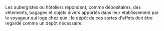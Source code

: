   
 Les aubergistes ou hôteliers répondent, comme dépositaires, des vêtements, bagages et objets divers apportés dans leur établissement par le voyageur qui loge chez eux ; le dépôt de ces sortes d'effets doit être regardé comme un dépôt nécessaire.  

  
